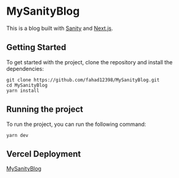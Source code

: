 # MySanityBlog

This is a blog built with [Sanity](https://www.sanity.io/) and [Next.js](https://nextjs.org/).

## Getting Started

To get started with the project, clone the repository and install the dependencies:

    git clone https://github.com/fahad12398/MySanityBlog.git
    cd MySanityBlog
    yarn install

## Running the project

To run the project, you can run the following command:

    yarn dev

## Vercel Deployment

[MySanityBlog](https://my-sanity-blog-zeta.vercel.app/)
